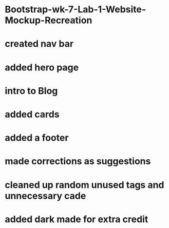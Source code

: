 # Bootstrap-wk-7-Lab-1-Website-Mockup-Recreation
# created nav bar
# added hero page
# intro to Blog
# added cards
# added a footer
# made corrections as suggestions
# cleaned up random unused tags and unnecessary cade
# added dark made for extra credit

 